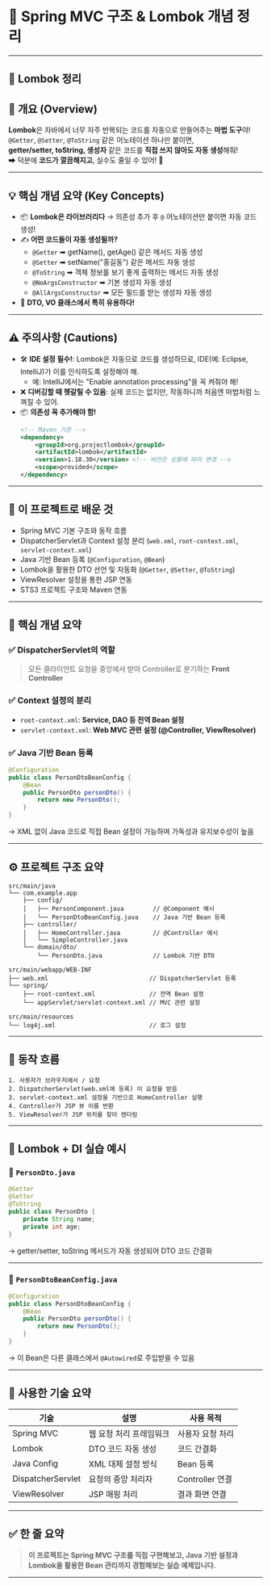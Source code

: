 # 🌱 Spring MVC 구조 & Lombok 개념 정리

---

## 🍋 Lombok 정리

## 📌 개요 (Overview)

**Lombok**은 자바에서 너무 자주 반복되는 코드를 자동으로 만들어주는 **마법 도구**야!  
`@Getter`, `@Setter`, `@ToString` 같은 어노테이션 하나만 붙이면,  
**getter/setter, toString, 생성자** 같은 코드를 **직접 쓰지 않아도 자동 생성**해줘!  
➡ 덕분에 **코드가 깔끔해지고**, 실수도 줄일 수 있어! 🙌

---

## 💡 핵심 개념 요약 (Key Concepts)

- 📦 **Lombok은 라이브러리다** → 의존성 추가 후 `@` 어노테이션만 붙이면 자동 코드 생성!
- ✍ **어떤 코드들이 자동 생성될까?**
  - `@Getter` ➡ getName(), getAge() 같은 메서드 자동 생성
  - `@Setter` ➡ setName("홍길동") 같은 메서드 자동 생성
  - `@ToString` ➡ 객체 정보를 보기 좋게 출력하는 메서드 자동 생성
  - `@NoArgsConstructor` ➡ 기본 생성자 자동 생성
  - `@AllArgsConstructor` ➡ 모든 필드를 받는 생성자 자동 생성
- 🧼 **DTO, VO 클래스에서 특히 유용하다!**

---

## ⚠ 주의사항 (Cautions)

- 🛠 **IDE 설정 필수!**: Lombok은 자동으로 코드를 생성하므로, IDE(예: Eclipse, IntelliJ)가 이를 인식하도록 설정해야 해.
  - 예: IntelliJ에서는 "Enable annotation processing"을 꼭 켜줘야 해!
- ❌ **디버깅할 때 헷갈릴 수 있음**: 실제 코드는 없지만, 작동하니까 처음엔 마법처럼 느껴질 수 있어.
- 📦 **의존성 꼭 추가해야 함!**
  ```xml
  <!-- Maven 기준 -->
  <dependency>
      <groupId>org.projectlombok</groupId>
      <artifactId>lombok</artifactId>
      <version>1.18.30</version> <!-- 버전은 상황에 따라 변경 -->
      <scope>provided</scope>
  </dependency>

---

## 📌 이 프로젝트로 배운 것

- Spring MVC 기본 구조와 동작 흐름
- DispatcherServlet과 Context 설정 분리 (`web.xml`, `root-context.xml`, `servlet-context.xml`)
- Java 기반 Bean 등록 (`@Configuration`, `@Bean`)
- Lombok을 활용한 DTO 선언 및 자동화 (`@Getter`, `@Setter`, `@ToString`)
- ViewResolver 설정을 통한 JSP 연동
- STS3 프로젝트 구조와 Maven 연동

---

## 🧠 핵심 개념 요약

### ✅ DispatcherServlet의 역할
> 모든 클라이언트 요청을 중앙에서 받아 Controller로 분기하는 **Front Controller**

### ✅ Context 설정의 분리
- `root-context.xml`: **Service, DAO 등 전역 Bean 설정**
- `servlet-context.xml`: **Web MVC 관련 설정 (@Controller, ViewResolver)**

### ✅ Java 기반 Bean 등록
```java
@Configuration
public class PersonDtoBeanConfig {
    @Bean
    public PersonDto personDto() {
        return new PersonDto();
    }
}
```
→ XML 없이 Java 코드로 직접 Bean 설정이 가능하며 가독성과 유지보수성이 높음

---

## ⚙️ 프로젝트 구조 요약

```plaintext
src/main/java
└── com.example.app
    ├── config/
    │   ├── PersonComponent.java        // @Component 예시
    │   └── PersonDtoBeanConfig.java    // Java 기반 Bean 등록
    ├── controller/
    │   ├── HomeController.java         // @Controller 예시
    │   └── SimpleController.java
    └── domain/dto/
        └── PersonDto.java              // Lombok 기반 DTO

src/main/webapp/WEB-INF
├── web.xml                            // DispatcherServlet 등록
└── spring/
    ├── root-context.xml               // 전역 Bean 설정
    └── appServlet/servlet-context.xml // MVC 관련 설정

src/main/resources
└── log4j.xml                          // 로그 설정
```

---

## 🔁 동작 흐름

```plaintext
1. 사용자가 브라우저에서 / 요청
2. DispatcherServlet(web.xml에 등록) 이 요청을 받음
3. servlet-context.xml 설정을 기반으로 HomeController 실행
4. Controller가 JSP 뷰 이름 반환
5. ViewResolver가 JSP 위치를 찾아 렌더링
```

---

## 🧪 Lombok + DI 실습 예시

### 📌 `PersonDto.java`
```java
@Getter
@Setter
@ToString
public class PersonDto {
    private String name;
    private int age;
}
```

→ getter/setter, toString 메서드가 자동 생성되어 DTO 코드 간결화

---

### 📌 `PersonDtoBeanConfig.java`
```java
@Configuration
public class PersonDtoBeanConfig {
    @Bean
    public PersonDto personDto() {
        return new PersonDto();
    }
}
```

→ 이 Bean은 다른 클래스에서 `@Autowired`로 주입받을 수 있음

---

## 🧩 사용한 기술 요약

| 기술 | 설명 | 사용 목적 |
|------|------|------------|
| Spring MVC | 웹 요청 처리 프레임워크 | 사용자 요청 처리 |
| Lombok | DTO 코드 자동 생성 | 코드 간결화 |
| Java Config | XML 대체 설정 방식 | Bean 등록 |
| DispatcherServlet | 요청의 중앙 처리자 | Controller 연결 |
| ViewResolver | JSP 매핑 처리 | 결과 화면 연결 |

---

## ✅ 한 줄 요약

> **이 프로젝트는 Spring MVC 구조를 직접 구현해보고, Java 기반 설정과 Lombok을 활용한 Bean 관리까지 경험해보는 실습 예제입니다.**

---

